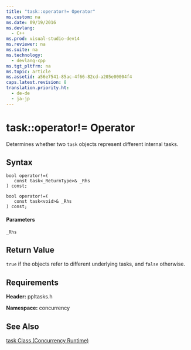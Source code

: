 ```yaml
---
title: "task::operator!= Operator"
ms.custom: na
ms.date: 09/19/2016
ms.devlang: 
  - C++
ms.prod: visual-studio-dev14
ms.reviewer: na
ms.suite: na
ms.technology: 
  - devlang-cpp
ms.tgt_pltfrm: na
ms.topic: article
ms.assetid: a56e7541-85ac-4f66-82cd-a205e00004f4
caps.latest.revision: 8
translation.priority.ht: 
  - de-de
  - ja-jp
---
```

# task::operator!= Operator
Determines whether two `task` objects represent different internal tasks.  
  
## Syntax  
  
```  
bool operator!=(  
   const task<_ReturnType>& _Rhs  
) const;  
  
bool operator!=(  
   const task<void>& _Rhs  
) const;  
```  
  
#### Parameters  
 `_Rhs`  
  
## Return Value  
 `true` if the objects refer to different underlying tasks, and `false` otherwise.  
  
## Requirements  
 **Header:** ppltasks.h  
  
 **Namespace:** concurrency  
  
## See Also  
 [task Class (Concurrency Runtime)](../vs140/task-Class--Concurrency-Runtime-.md)
